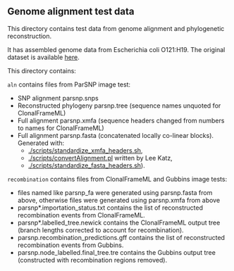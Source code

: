 ## Genome alignment test data

This directory contains test data from genome alignment and phylogenetic reconstruction.

It has assembled genome data from Escherichia coli O121:H19. 
The original dataset is available [here](https://github.com/WGS-standards-and-analysis/datasets).

This directory contains:

`aln` contains files from ParSNP image test:
* SNP alignment parsnp.snps
* Reconstructed phylogeny parsnp.tree (sequence names unquoted for ClonalFrameML)
* Full alignment parsnp.xmfa (sequence headers changed from numbers to names for ClonalFrameML)
* Full alignment parsnp.fasta (concatenated locally co-linear blocks). Generated with:
  * [./scripts/standardize_xmfa_headers.sh](./scripts/standardize_xmfa_headers.sh),
  * [./scripts/convertAlignment.pl](./scripts/convertAlignment.pl) written by Lee Katz,
  * [./scripts/standardize_fasta_headers.sh](./scripts/standardize_fasta_headers.sh)).

`recombination` contains files from ClonalFrameML and Gubbins image tests:
* files named like parsnp_fa were generated using parsnp.fasta from above, otherwise files were generated using parsnp.xmfa from above
* parsnp*.importation_status.txt contains the list of reconstructed recombination events from ClonalFrameML.
* parsnp*.labelled_tree.newick contains the ClonalFrameML output tree (branch lengths corrected to account for recombination).
* parsnp.recombination_predictions.gff contains the list of reconstructed recombination events from Gubbins.
* parsnp.node_labelled.final_tree.tre contains the Gubbins output tree (constructed with recombination regions removed).
